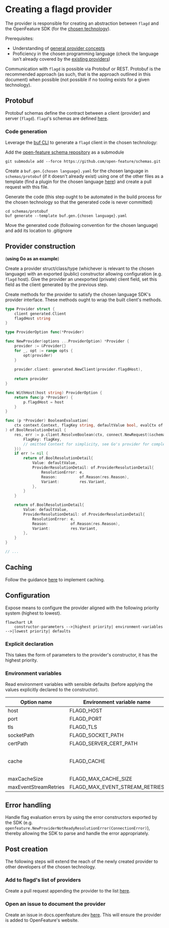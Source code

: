 # Creating a flagd provider

The provider is responsible for creating an abstraction between `flagd` and the OpenFeature SDK (for the [chosen technology](https://docs.openfeature.dev/docs/reference/technologies/)).

Prerequisites:

- Understanding of [general provider concepts](https://docs.openfeature.dev/docs/reference/concepts/provider/)
- Proficiency in the chosen programming language (check the language isn't already covered by the [existing providers](../usage/flagd_providers.md))

Communication with `flagd` is possible via Protobuf or REST. Protobuf is the recommended approach (as such, that is the approach outlined in this document) when possible (not possible if no tooling exists for a given technology).

## Protobuf

Protobuf schemas define the contract between a client (provider) and server (`flagd`). `flagd`'s schemas are defined [here](https://github.com/open-feature/schemas/tree/main/protobuf).

### Code generation

Leverage the [buf CLI](https://docs.buf.build/installation) to generate a `flagd` client in the chosen technology:

Add the [open-feature schema repository](https://github.com/open-feature/schemas) as a submodule
```
git submodule add --force https://github.com/open-feature/schemas.git
```
Create a `buf.gen.{chosen language}.yaml` for the chosen language in `schemas/protobuf` (if it doesn't already exist) using one of the other files as a template (find a plugin for the chosen language [here](https://buf.build/protocolbuffers/plugins)) and create a pull request with this file.

Generate the code (this step ought to be automated in the build process for the chosen technology so that the generated code is never committed)
```
cd schemas/protobuf
buf generate --template buf.gen.{chosen language}.yaml
```

Move the generated code (following convention for the chosen language) and add its location to .gitignore

## Provider construction
(__using Go as an example__)


Create a provider struct/class/type (whichever is relevant to the chosen language) with an exported (public) constructor allowing configuration (e.g. `flagd` host). Give the provider an unexported (private) client field, set this field as the client generated by the previous step.

Create methods for the provider to satisfy the chosen language SDK's provider interface. These methods ought to wrap the built client's methods.
```go
type Provider struct {
    client generated.Client
    flagdHost string
}

type ProviderOption func(*Provider)

func NewProvider(options ...ProviderOption) *Provider {
    provider := &Provider{}
    for _, opt := range opts {
        opt(provider)
    }
	
    provider.client: generated.NewClient(provider.flagdHost),
	
    return provider
}

func WithHost(host string) ProviderOption {
    return func(p *Provider) {
        p.flagdHost = host
    }
}

func (p *Provider) BooleanEvaluation(
    ctx context.Context, flagKey string, defaultValue bool, evalCtx of.FlattenedContext,
) of.BoolResolutionDetail {
    res, err := p.client.ResolveBoolean(ctx, connect.NewRequest(&schemaV1.ResolveBooleanRequest{
        FlagKey: flagKey,
        // omitted Context for simplicity, see Go's provider for completeness
    }))
    if err != nil {
        return of.BoolResolutionDetail{
            Value: defaultValue,
            ProviderResolutionDetail: of.ProviderResolutionDetail{
                ResolutionError: e,
                Reason:          of.Reason(res.Reason),
                Variant:         res.Variant,
            },
        }
    }

    return of.BoolResolutionDetail{
        Value: defaultValue,
        ProviderResolutionDetail: of.ProviderResolutionDetail{
            ResolutionError: e,
            Reason:          of.Reason(res.Reason),
            Variant:         res.Variant,
        },
    }
}

// ...
```

## Caching

Follow the guidance [here](./caching.md) to implement caching.

## Configuration

Expose means to configure the provider aligned with the following priority system (highest to lowest).

```mermaid
flowchart LR
    constructor-parameters -->|highest priority| environment-variables -->|lowest priority| defaults
```

### Explicit declaration

This takes the form of parameters to the provider's constructor, it has the highest priority.

### Environment variables

Read environment variables with sensible defaults (before applying the values explicitly declared to the constructor).

| Option name           | Environment variable name      | Type      | Options      | Default                                |
|-----------------------|--------------------------------|-----------|--------------|----------------------------------------|
| host                  | FLAGD_HOST                     | string    |              | localhost                              |
| port                  | FLAGD_PORT                     | number    |              | 8013                                   |
| tls                   | FLAGD_TLS                      | boolean   |              | false                                  |
| socketPath            | FLAGD_SOCKET_PATH              | string    |              |                                        |
| certPath              | FLAGD_SERVER_CERT_PATH         | string    |              |                                        |
| cache                 | FLAGD_CACHE                    | string    | lru,disabled | lru (if possible in chosen technology) |
| maxCacheSize          | FLAGD_MAX_CACHE_SIZE           | int       |              | 1000                                   |
| maxEventStreamRetries | FLAGD_MAX_EVENT_STREAM_RETRIES | int       |              | 5                                      |

## Error handling

Handle flag evaluation errors by using the error constructors exported by the SDK (e.g. `openfeature.NewProviderNotReadyResolutionError(ConnectionError)`), thereby allowing the SDK to parse and handle the error appropriately.

## Post creation

The following steps will extend the reach of the newly created provider to other developers of the chosen technology.

### Add to flagd's list of providers

Create a pull request appending the provider to the list [here](../usage/flagd_providers.md).

### Open an issue to document the provider

Create an issue in docs.openfeature.dev [here](https://github.com/open-feature/docs.openfeature.dev/issues/new?assignees=&labels=provider&template=document-provider.yaml&title=%5BProvider%5D%3A+). This will ensure the provider is added to OpenFeature's website.
